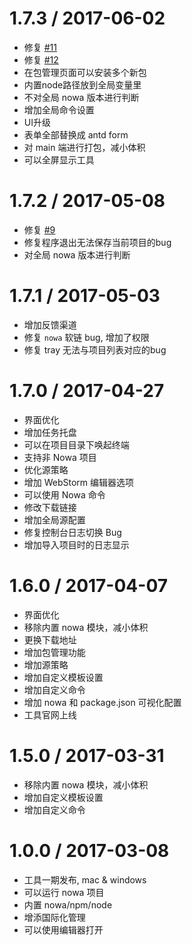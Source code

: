 1.7.3 / 2017-06-02
==================
* 修复 [#11](https://github.com/nowa-webpack/nowa-gui/issues/11)
* 修复 [#12](https://github.com/nowa-webpack/nowa-gui/issues/12)
* 在包管理页面可以安装多个新包
* 内置node路径放到全局变量里
* 不对全局 nowa 版本进行判断
* 增加全局命令设置
* UI升级
* 表单全部替换成 antd form
* 对 main 端进行打包，减小体积
* 可以全屏显示工具

1.7.2 / 2017-05-08
==================
* 修复 [#9](https://github.com/nowa-webpack/nowa-gui/issues/9)
* 修复程序退出无法保存当前项目的bug
* 对全局 nowa 版本进行判断


1.7.1 / 2017-05-03
==================
* 增加反馈渠道
* 修复 `nowa` 软链 bug, 增加了权限
* 修复 tray 无法与项目列表对应的bug


1.7.0 / 2017-04-27
==================
* 界面优化
* 增加任务托盘
* 可以在项目目录下唤起终端
* 支持非 Nowa 项目
* 优化源策略
* 增加 WebStorm 编辑器选项
* 可以使用 Nowa 命令
* 修改下载链接
* 增加全局源配置
* 修复控制台日志切换 Bug
* 增加导入项目时的日志显示

1.6.0 / 2017-04-07
==================

* 界面优化
* 移除内置 nowa 模块，减小体积
* 更换下载地址
* 增加包管理功能
* 增加源策略
* 增加自定义模板设置
* 增加自定义命令
* 增加 nowa 和 package.json 可视化配置
* 工具官网上线


1.5.0 / 2017-03-31
==================

* 移除内置 nowa 模块，减小体积
* 增加自定义模板设置
* 增加自定义命令

1.0.0 / 2017-03-08
==================

* 工具一期发布, mac & windows
* 可以运行 nowa 项目
* 内置 nowa/npm/node
* 增添国际化管理
* 可以使用编辑器打开
